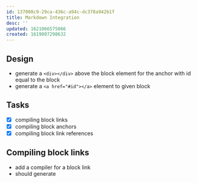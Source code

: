 ```yaml
---
id: 137008c9-29ca-436c-a94c-dc378a942b1f
title: Markdown Integration
desc: ''
updated: 1621066575066
created: 1619807298632
---
```



## Design
- generate a `<div></div>` above the block element for the anchor with id equal to the block
- generate a `<a href="#id"></a>` element to given block 

## Tasks
- [x] compiling block links
- [x] compiling block anchors
- [x] compiling block link references

## Compiling block links
- add a compiler for a block link
- should generate
